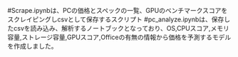 #Scrape.ipynbは、PCの価格とスペックの一覧、GPUのベンチマークスコアをスクレイピングしcsvとして保存するスクリプト
#pc_analyze.ipynbは、保存したcsvを読み込み、解析するノートブックとなっており、OS,CPUスコア,メモリ容量,ストレージ容量,GPUスコア,Officeの有無の情報から価格を予測するモデルを作成しました。
